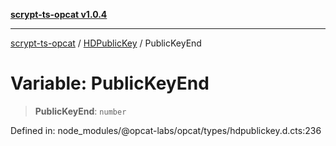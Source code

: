 [**scrypt-ts-opcat v1.0.4**](../../../README.md)

***

[scrypt-ts-opcat](../../../README.md) / [HDPublicKey](../README.md) / PublicKeyEnd

# Variable: PublicKeyEnd

> **PublicKeyEnd**: `number`

Defined in: node\_modules/@opcat-labs/opcat/types/hdpublickey.d.cts:236
